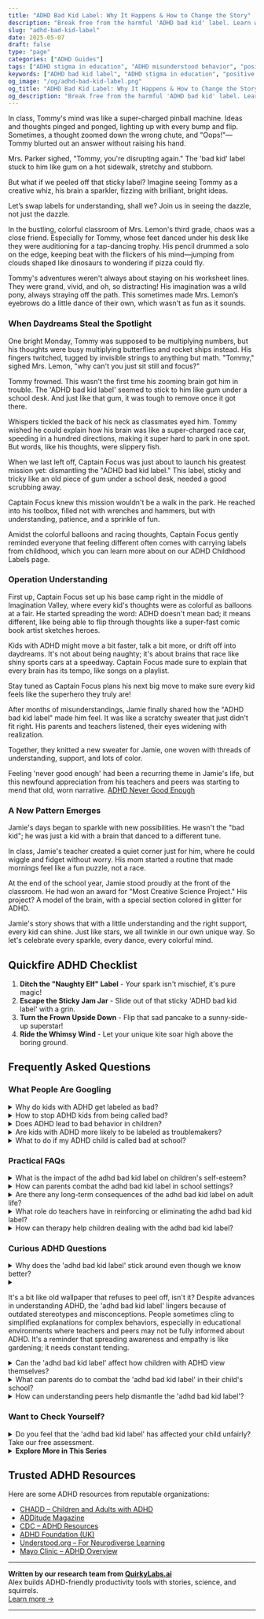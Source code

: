 ```yaml
---
title: "ADHD Bad Kid Label: Why It Happens & How to Change the Story"
description: "Break free from the harmful 'ADHD bad kid' label. Learn why it sticks, how to reframe behaviors, and empower your child’s unique strengths."
slug: "adhd-bad-kid-label"
date: 2025-05-07
draft: false
type: "page"
categories: ["ADHD Guides"]
tags: ["ADHD stigma in education", "ADHD misunderstood behavior", "positive ADHD parenting", "ADHD school support", "reframing ADHD labels", "ADHD child empowerment"]
keywords: ["ADHD bad kid label", "ADHD stigma in education", "positive ADHD parenting", "misunderstood ADHD behaviors", "empowering ADHD kids", "ADHD child support strategies"]
og_image: "/og/adhd-bad-kid-label.png"
og_title: "ADHD Bad Kid Label: Why It Happens & How to Change the Story"
og_description: "Break free from the harmful 'ADHD bad kid' label. Learn why it sticks, how to reframe behaviors, and empower your child’s unique strengths."
---
```



In class, Tommy's mind was like a super-charged pinball machine. Ideas and thoughts pinged and ponged, lighting up with every bump and flip. Sometimes, a thought zoomed down the wrong chute, and "Oops!"—Tommy blurted out an answer without raising his hand.

Mrs. Parker sighed, "Tommy, you're disrupting again." The 'bad kid' label stuck to him like gum on a hot sidewalk, stretchy and stubborn.

But what if we peeled off that sticky label? Imagine seeing Tommy as a creative whiz, his brain a sparkler, fizzing with brilliant, bright ideas.

Let’s swap labels for understanding, shall we? Join us in seeing the dazzle, not just the dazzle.

In the bustling, colorful classroom of Mrs. Lemon's third grade, chaos was a close friend. Especially for Tommy, whose feet danced under his desk like they were auditioning for a tap-dancing trophy. His pencil drummed a solo on the edge, keeping beat with the flickers of his mind—jumping from clouds shaped like dinosaurs to wondering if pizza could fly.

Tommy's adventures weren't always about staying on his worksheet lines. They were grand, vivid, and oh, so distracting! His imagination was a wild pony, always straying off the path. This sometimes made Mrs. Lemon’s eyebrows do a little dance of their own, which wasn't as fun as it sounds.

### When Daydreams Steal the Spotlight

One bright Monday, Tommy was supposed to be multiplying numbers, but his thoughts were busy multiplying butterflies and rocket ships instead. His fingers twitched, tugged by invisible strings to anything but math. "Tommy," sighed Mrs. Lemon, "why can't you just sit still and focus?"

Tommy frowned. This wasn't the first time his zooming brain got him in trouble. The 'ADHD bad kid label' seemed to stick to him like gum under a school desk. And just like that gum, it was tough to remove once it got there.

Whispers tickled the back of his neck as classmates eyed him. Tommy wished he could explain how his brain was like a super-charged race car, speeding in a hundred directions, making it super hard to park in one spot. But words, like his thoughts, were slippery fish.

When we last left off, Captain Focus was just about to launch his greatest mission yet: dismantling the "ADHD bad kid label." This label, sticky and tricky like an old piece of gum under a school desk, needed a good scrubbing away.

Captain Focus knew this mission wouldn't be a walk in the park. He reached into his toolbox, filled not with wrenches and hammers, but with understanding, patience, and a sprinkle of fun.

Amidst the colorful balloons and racing thoughts, Captain Focus gently reminded everyone that feeling different often comes with carrying labels from childhood, which you can learn more about on our ADHD Childhood Labels page.

### Operation Understanding

First up, Captain Focus set up his base camp right in the middle of Imagination Valley, where every kid's thoughts were as colorful as balloons at a fair. He started spreading the word: ADHD doesn't mean bad; it means different, like being able to flip through thoughts like a super-fast comic book artist sketches heroes.

Kids with ADHD might move a bit faster, talk a bit more, or drift off into daydreams. It's not about being naughty; it's about brains that race like shiny sports cars at a speedway. Captain Focus made sure to explain that every brain has its tempo, like songs on a playlist.

Stay tuned as Captain Focus plans his next big move to make sure every kid feels like the superhero they truly are!

After months of misunderstandings, Jamie finally shared how the "ADHD bad kid label" made him feel. It was like a scratchy sweater that just didn't fit right. His parents and teachers listened, their eyes widening with realization.

Together, they knitted a new sweater for Jamie, one woven with threads of understanding, support, and lots of color.

Feeling 'never good enough' had been a recurring theme in Jamie's life, but this newfound appreciation from his teachers and peers was starting to mend that old, worn narrative. [ADHD Never Good Enough](/pages/adhd-never-good-enough/)

### A New Pattern Emerges

Jamie's days began to sparkle with new possibilities. He wasn't the "bad kid"; he was just a kid with a brain that danced to a different tune.

In class, Jamie's teacher created a quiet corner just for him, where he could wiggle and fidget without worry. His mom started a routine that made mornings feel like a fun puzzle, not a race.

At the end of the school year, Jamie stood proudly at the front of the classroom. He had won an award for "Most Creative Science Project." His project? A model of the brain, with a special section colored in glitter for ADHD.

Jamie's story shows that with a little understanding and the right support, every kid can shine. Just like stars, we all twinkle in our own unique way. So let's celebrate every sparkle, every dance, every colorful mind.

## Quickfire ADHD Checklist

1. **Ditch the "Naughty Elf" Label** - Your spark isn't mischief, it's pure magic!
2. **Escape the Sticky Jam Jar** - Slide out of that sticky 'ADHD bad kid label' with a grin.
3. **Turn the Frown Upside Down** - Flip that sad pancake to a sunny-side-up superstar!
4. **Ride the Whimsy Wind** - Let your unique kite soar high above the boring ground.

## Frequently Asked Questions



### What People Are Googling

<details><summary>Why do kids with ADHD get labeled as bad?</summary><p>It's really unfortunate, but sometimes kids with ADHD get labeled as "bad" because their behaviors can be misunderstood. ADHD can make it tough for kids to sit still, wait their turn, or keep quiet at times when it's expected. These actions might be viewed negatively, especially in structured environments like schools, where there's a strong emphasis on uniform behavior. It's important to remember that these kids aren't being difficult on purpose; they're often just struggling to manage their impulses and need understanding and support to help them flourish.</p></details>
<details><summary>How to stop ADHD kids from being called bad?</summary><p>It can be really tough when kids with ADHD are misunderstood, so it’s wonderful that you’re looking out for them! One effective approach is to educate those around the child—like teachers, family members, and peers—about what ADHD is and how it affects behavior. This can help others interpret high-energy or inattentive actions not as 'bad' but as part of the ADHD experience. Additionally, fostering an environment that plays to their strengths, provides clear expectations, and uses positive reinforcement can really help in highlighting their capabilities and reducing negative labels. Keep advocating and showing your support—it makes a world of difference!</p></details>
<details><summary>Does ADHD lead to bad behavior in children?</summary><p>Absolutely not, ADHD does not inherently lead to "bad" behavior. Children with ADHD may exhibit behaviors that are challenging—like impulsivity or difficulty following instructions—not because they want to misbehave, but because their brains are wired a bit differently. It's important to understand that what might seem like a lack of discipline is often a part of their ADHD. With the right support, understanding, and strategies tailored to their unique needs, these kiddos can absolutely thrive!</p></details>
<details><summary>Are kids with ADHD more likely to be labeled as troublemakers?</summary><p>Absolutely, and it's really important to understand why. Kids with ADHD might act out or have trouble following directions not because they're intentionally being difficult, but because they're coping with challenges like impulsivity, hyperactivity, and difficulties in maintaining attention. These behaviors can sometimes be misunderstood by adults as willful disobedience. It’s crucial for caregivers and educators to recognize the underlying reasons for these behaviors, so they can provide the right kind of support and guidance, turning 'troublemaking' moments into opportunities for learning and growth.</p></details>
<details><summary>What to do if my ADHD child is called bad at school?</summary><p>It can feel really upsetting to hear that your child is being described as "bad" at school, especially when you know how wonderful they truly are. It's important to approach this with lots of love and understanding. Start by having a gentle conversation with your child to understand their feelings and perspective on what's happening at school. Then, it’s a good idea to talk with the teacher to gain more insight and discuss strategies that support your child's unique needs. Together, you can help create a more positive and supportive environment for your child to thrive in.</p></details>



### Practical FAQs

<details><summary>What is the impact of the adhd bad kid label on children's self-esteem?</summary><p>Oh, the "bad kid" label can be really tough on children, especially when it's tied to ADHD symptoms that they're working to manage. This label often sticks due to misunderstandings about ADHD behaviors, like impulsivity or inattention, rather than actual naughtiness. When children are labeled this way, it can significantly dampen their self-esteem. They might start to see themselves only through this negative lens, which isn't fair or true to all the wonderful qualities they possess. It’s so important for us to see and encourage their strengths, helping them understand that ADHD is just a part of who they are, not the whole picture.</p></details>
<details><summary>How can parents combat the adhd bad kid label in school settings?</summary><p>Absolutely, it’s so important for parents to advocate for their child and help shift any misunderstandings around ADHD. A good start is to foster open lines of communication with teachers and school staff, sharing insights about ADHD and how it affects their child specifically. Educating them about the unique challenges and strengths associated with ADHD can help reshape perceptions and expectations. Additionally, setting up regular check-ins to discuss the child's progress and any adjustments in teaching methods or accommodations can significantly contribute to a more supportive and understanding school environment.</p></details>
<details><summary>Are there any long-term consequences of the adhd bad kid label on adult life?</summary><p>Absolutely, the "bad kid" label can indeed have long-lasting effects into adulthood, but it's important to approach this with understanding and compassion towards oneself. Many adults who were labeled this way as children might struggle with self-esteem, which can affect various aspects of life including relationships and career choices. It's crucial to recognize that these labels reflect a misunderstanding of ADHD and not your character or potential. Working through these feelings with a supportive therapist or coach, and learning more about ADHD can be incredibly empowering and healing.</p></details>
<details><summary>What role do teachers have in reinforcing or eliminating the adhd bad kid label?</summary><p>Teachers really do play a crucial role in shaping how ADHD is perceived in the classroom. By focusing on each student's unique strengths and adapting teaching methods to accommodate different learning styles, teachers can help dismantle the outdated "bad kid" label often unfairly attached to students with ADHD. Positive reinforcement, along with clear, consistent communication, can highlight the diverse talents and abilities of students with ADHD, showcasing them as capable and creative individuals. In this supportive environment, students are more likely to thrive and feel valued, rather than marginalized.</p></details>
<details><summary>How can therapy help children dealing with the adhd bad kid label?</summary><p>Oh, that’s such an important question! Therapy can be incredibly supportive for children labeled as the "bad kid" due to ADHD. It provides a safe space where they can learn that they're not "bad," but rather that they navigate the world in a unique way because of their ADHD. Therapists can help them build self-esteem, teach coping strategies for challenging situations, and reframe their experiences into something positive. This support can be a warm, comforting light, guiding them toward seeing their true value and potential.</p></details>



### Curious ADHD Questions

<details><summary>Why does the 'adhd bad kid label' stick around even though we know better?</summary><p>Ah, the persistence of that old "bad kid" label can be quite frustrating, can't it? Despite growing awareness and understanding, stereotypes about ADHD linger because they've been baked into society over many years. It often takes time for perceptions to shift, especially when they're tied to behavior that can be misunderstood as simply disruptive or undisciplined. But every conversation we have, every bit of education shared, helps chip away at those old misconceptions, paving the way for more empathy and understanding. So, let's keep talking and educating!</p></details>
<details><summary><p>It's a bit like old wallpaper that refuses to peel off, isn't it? Despite advances in understanding ADHD, the 'adhd bad kid label' lingers because of outdated stereotypes and misconceptions. People sometimes cling to simplified explanations for complex behaviors, especially in educational environments where teachers and peers may not be fully informed about ADHD. It's a reminder that spreading awareness and empathy is like gardening; it needs constant tending.</p></summary><p>Absolutely, and what a vivid image you've painted with the old wallpaper! It's true that stereotypes about ADHD can stick stubbornly in people’s minds, much like that old wallpaper that just won’t budge. This lingering misconception can indeed make navigating school and social situations more challenging. It underscores the importance of continually nurturing understanding and compassion, much like a garden, to help new, healthier perspectives take root and flourish. Together, through education and empathy, we can definitely work towards peeling away those outdated labels.</p></details>
<details><summary>Can the 'adhd bad kid label' affect how children with ADHD view themselves?</summary><p>Absolutely, the "ADHD bad kid label" can significantly impact how children see themselves. When kids are frequently labeled in a negative light, it can shape their self-esteem and self-image, making them feel as though they're inherently problematic, which is far from the truth! It's important to remind these wonderful young minds that ADHD is just a part of who they are—it doesn't define their worth or their capabilities. By focusing on their unique strengths and providing plenty of encouragement, we can help them build a positive and resilient self-view.</p></details>
<details><summary>What can parents do to combat the 'adhd bad kid label' in their child's school?</summary><p>Absolutely, it's so important to shift away from that unhelpful label. Parents can start by building a strong, communicative relationship with their child's teachers and school staff. Sharing positive insights and strengths about your child can help reshape perceptions and highlight their unique capabilities. Additionally, educating the school on ADHD and advocating for appropriate support and accommodations ensures that their needs are met in a way that fosters success and understanding, rather than stigma. Your involvement and advocacy can make a significant difference in how your child is seen and supported.</p></details>
<details><summary>How can understanding peers help dismantle the 'adhd bad kid label'?</summary><p>Absolutely, understanding peers can play a crucial role in dismantling the outdated and unhelpful 'ADHD bad kid' label. When peers are informed about what ADHD really involves, they're more likely to see behaviors through a lens of understanding rather than judgment. This shift can foster a more supportive environment, where kids with ADHD feel accepted and valued for who they are, not criticized for their differences. Ultimately, this supportive atmosphere can encourage everyone to appreciate the unique strengths and contributions of individuals with ADHD, helping to replace stereotypes with real, positive recognition.</p></details>



### Want to Check Yourself?

<details><summary>Do you feel that the 'adhd bad kid label' has affected your child unfairly? Take our free assessment.</summary><p>Absolutely, the "ADHD bad kid" label can be really unfair and hurtful. It's important to recognize that ADHD is about diverse brain wiring, not about being naughty or difficult. Our free assessment can help shed light on your child's unique strengths and challenges, providing a clearer picture for both support and understanding. Let’s work together to replace those old labels with more empowering, accurate insights!</p></details>

<script type="application/ld+json">
{
  "@context": "https://schema.org",
  "@type": "FAQPage",
  "mainEntity": [
    {
      "@type": "Question",
      "name": "Why do kids with ADHD get labeled as bad?",
      "acceptedAnswer": {
        "@type": "Answer",
        "text": "It's really unfortunate, but sometimes kids with ADHD get labeled as \"bad\" because their behaviors can be misunderstood. ADHD can make it tough for kids to sit still, wait their turn, or keep quiet at times when it's expected. These actions might be viewed negatively, especially in structured environments like schools, where there's a strong emphasis on uniform behavior. It's important to remember that these kids aren't being difficult on purpose; they're often just struggling to manage their impulses and need understanding and support to help them flourish."
      }
    },
    {
      "@type": "Question",
      "name": "How to stop ADHD kids from being called bad?",
      "acceptedAnswer": {
        "@type": "Answer",
        "text": "It can be really tough when kids with ADHD are misunderstood, so it\u2019s wonderful that you\u2019re looking out for them! One effective approach is to educate those around the child\u2014like teachers, family members, and peers\u2014about what ADHD is and how it affects behavior. This can help others interpret high-energy or inattentive actions not as 'bad' but as part of the ADHD experience. Additionally, fostering an environment that plays to their strengths, provides clear expectations, and uses positive reinforcement can really help in highlighting their capabilities and reducing negative labels. Keep advocating and showing your support\u2014it makes a world of difference!"
      }
    },
    {
      "@type": "Question",
      "name": "Does ADHD lead to bad behavior in children?",
      "acceptedAnswer": {
        "@type": "Answer",
        "text": "Absolutely not, ADHD does not inherently lead to \"bad\" behavior. Children with ADHD may exhibit behaviors that are challenging\u2014like impulsivity or difficulty following instructions\u2014not because they want to misbehave, but because their brains are wired a bit differently. It's important to understand that what might seem like a lack of discipline is often a part of their ADHD. With the right support, understanding, and strategies tailored to their unique needs, these kiddos can absolutely thrive!"
      }
    },
    {
      "@type": "Question",
      "name": "Are kids with ADHD more likely to be labeled as troublemakers?",
      "acceptedAnswer": {
        "@type": "Answer",
        "text": "Absolutely, and it's really important to understand why. Kids with ADHD might act out or have trouble following directions not because they're intentionally being difficult, but because they're coping with challenges like impulsivity, hyperactivity, and difficulties in maintaining attention. These behaviors can sometimes be misunderstood by adults as willful disobedience. It\u2019s crucial for caregivers and educators to recognize the underlying reasons for these behaviors, so they can provide the right kind of support and guidance, turning 'troublemaking' moments into opportunities for learning and growth."
      }
    },
    {
      "@type": "Question",
      "name": "What to do if my ADHD child is called bad at school?",
      "acceptedAnswer": {
        "@type": "Answer",
        "text": "It can feel really upsetting to hear that your child is being described as \"bad\" at school, especially when you know how wonderful they truly are. It's important to approach this with lots of love and understanding. Start by having a gentle conversation with your child to understand their feelings and perspective on what's happening at school. Then, it\u2019s a good idea to talk with the teacher to gain more insight and discuss strategies that support your child's unique needs. Together, you can help create a more positive and supportive environment for your child to thrive in."
      }
    }
  ]
}
</script>
<script type="application/ld+json">
{
  "@context": "https://schema.org",
  "@type": "Article",
  "author": {
    "@type": "Person",
    "name": "QuirkyLabs",
    "url": "https://quirkylabs.ai/about"
  },
  "headline": "adhd bad kid label: \"Escape the 'ADHD Bad Kid' Label \u2013 Unlock Your Child's Joy!\"",
  "mainEntityOfPage": "https://blog.quirkylabs.ai/pages/adhd-bad-kid-label/",
  "datePublished": "2025-05-07"
}
</script>
<script type="application/ld+json">
{
  "@context": "https://schema.org",
  "@type": "BreadcrumbList",
  "itemListElement": [
    {
      "@type": "ListItem",
      "position": 1,
      "name": "Home",
      "item": "https://quirkylabs.ai/"
    },
    {
      "@type": "ListItem",
      "position": 2,
      "name": "Blog",
      "item": "https://blog.quirkylabs.ai/"
    },
    {
      "@type": "ListItem",
      "position": 3,
      "name": "adhd bad kid label: \"Escape the 'ADHD Bad Kid' Label \u2013 Unlock Your Child's Joy!\"",
      "item": "https://blog.quirkylabs.ai/pages/adhd-bad-kid-label/"
    }
  ]
}
</script>

<details>
<summary><strong>Explore More in This Series</strong></summary>

- [Adhd Always In Trouble](/pages/adhd-always-in-trouble/)
- [Adhd Carrying School Shame](/pages/adhd-carrying-school-shame/)
- [Adhd Low Self Worth](/pages/adhd-low-self-worth/)
- [Adhd Labeled As Disruptive](/pages/adhd-labeled-as-disruptive/)
- [Adhd Expectation Vs Reality](/pages/adhd-expectation-vs-reality/)
- [Adhd Failure Identity](/pages/adhd-failure-identity/)
- [Adhd Constant Self Doubt](/pages/adhd-constant-self-doubt/)
- [Adhd Trauma From Teachers](/pages/adhd-trauma-from-teachers/)
</details>



## Trusted ADHD Resources

Here are some ADHD resources from reputable organizations:

- [CHADD – Children and Adults with ADHD](https://chadd.org)
- [ADDitude Magazine](https://www.additudemag.com)
- [CDC – ADHD Resources](https://www.cdc.gov/ncbddd/adhd)
- [ADHD Foundation (UK)](https://www.adhdfoundation.org.uk)
- [Understood.org – For Neurodiverse Learning](https://www.understood.org)
- [Mayo Clinic – ADHD Overview](https://www.mayoclinic.org/diseases-conditions/adhd)


---

**Written by our research team from [QuirkyLabs.ai](https://quirkylabs.ai)**  
Alex builds ADHD-friendly productivity tools with stories, science, and squirrels.  
[Learn more →](https://quirkylabs.ai)

---
